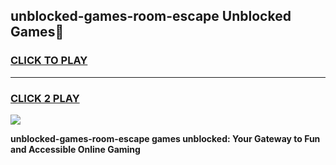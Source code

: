
## unblocked-games-room-escape Unblocked Games👋
<h3>
<a href="https://news.freeplayer.one?title=unblocked-games-room-escape&ref=16F">CLICK TO PLAY</a></h3>
<hr>

<h3>
<a href="https://news.freeplayer.one?title=unblocked-games-room-escape&ref=16F">CLICK 2 PLAY</a>
  
</h3>

<a href="https://news.freeplayer.one?title=unblocked-games-room-escape&ref=16F/"><img src="https://clearcache.store/games.png"></a>


**unblocked-games-room-escape games unblocked: Your Gateway to Fun and Accessible Online Gaming**
